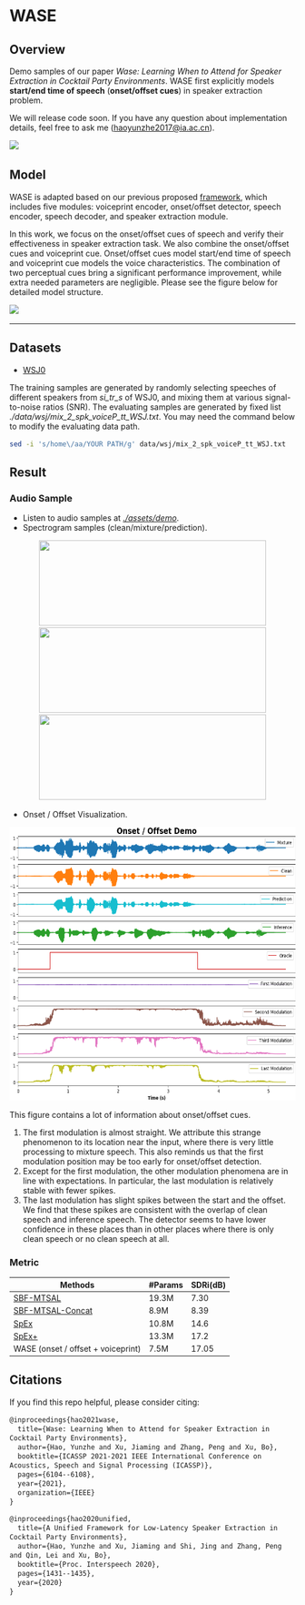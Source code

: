 # WASE

## Overview

Demo samples of our paper *Wase: Learning When to Attend for Speaker Extraction in Cocktail Party Environments*. WASE first explicitly models **start/end time of speech** (**onset/offset cues**) in speaker extraction problem.

We will release code soon. If you have any question about implementation details, feel free to ask me (haoyunzhe2017@ia.ac.cn).

![](./assets/framework.png)

## Model

WASE is adapted based on our previous proposed [framework](http://www.interspeech2020.org/uploadfile/pdf/Mon-3-11-6.pdf), which includes five modules: voiceprint encoder, onset/offset detector, speech encoder, speech decoder, and speaker extraction module.

In this work, we focus on the onset/offset cues of speech and verify their effectiveness in speaker extraction task. We also combine the onset/offset cues and voiceprint cue. Onset/offset
cues model start/end time of speech and voiceprint cue models the
voice characteristics. The combination of two perceptual cues bring a significant performance improvement, while extra needed parameters are negligible. Please see the figure below for detailed model structure.

![](./assets/model.png)
***************************************************************

## Datasets
* [WSJ0](https://catalog.ldc.upenn.edu/LDC93S6A)

The training samples are generated by randomly selecting speeches of different speakers from *si_tr_s* of WSJ0, and mixing them at various signal-to-noise ratios (SNR). The evaluating samples are generated by fixed list *./data/wsj/mix_2_spk_voiceP_tt_WSJ.txt*. 
You may need the command below to modify the evaluating data path.
```bash
sed -i 's/home\/aa/YOUR PATH/g' data/wsj/mix_2_spk_voiceP_tt_WSJ.txt
```

## Result

### Audio Sample

<!-- - Listen to audio sample at webpage: http://swpark.me/voicefilter/ -->
- Listen to audio samples at [*./assets/demo*](./assets/demo).
- Spectrogram samples (clean/mixture/prediction).

<div  align="center">    
<img src="./assets/demo/fm_mf/0_None1_clean.png" width = 400 height = 150 />
<br>
<img src="./assets/demo/fm_mf/0_None1_noisy.png" width = 400 height = 150 />
<br>
<img src="./assets/demo/fm_mf/0_None1_pre.png" width = 400 height = 150 />
</div>

- Onset / Offset Visualization.

<div  align="center">    
<img src="./assets/onset_offset_demo.png" width = 960 height = 480 />
</div>

This figure contains a lot of information about onset/offset cues.
1. The first modulation is almost straight. We attribute this strange phenomenon to its location near the input, where there is very little processing to mixture speech. This also reminds us that the first modulation position may be too early for onset/offset detection.
2. Except for the first modulation, the other modulation phenomena are in line with expectations. In particular, the last modulation is relatively stable with fewer spikes.
3. The last modulation has slight spikes between the start and the offset. We find that these spikes are consistent with the overlap of clean speech and inference speech. The detector seems to have lower confidence in these places than in other places where there is only clean speech or no clean speech at all.


### Metric

| Methods             | #Params | SDRi(dB) |
| ---------------------- | ----- | ---- |
| [SBF-MTSAL](https://ieeexplore.ieee.org/document/8683874)   |  19.3M  |  7.30 |
| [SBF-MTSAL-Concat](https://ieeexplore.ieee.org/document/8683874)      | 8.9M  | 8.39 |
| [SpEx](https://ieeexplore.ieee.org/document/9067003)      | 10.8M  | 14.6 |
| [SpEx+](https://arxiv.org/abs/2005.04686)      | 13.3M  | 17.2 |
| WASE (onset / offset + voiceprint)      | 7.5M   | 17.05 |


## Citations

If you find this repo helpful, please consider citing:

```
@inproceedings{hao2021wase,
  title={Wase: Learning When to Attend for Speaker Extraction in Cocktail Party Environments},
  author={Hao, Yunzhe and Xu, Jiaming and Zhang, Peng and Xu, Bo},
  booktitle={ICASSP 2021-2021 IEEE International Conference on Acoustics, Speech and Signal Processing (ICASSP)},
  pages={6104--6108},
  year={2021},
  organization={IEEE}
}
```

```
@inproceedings{hao2020unified,
  title={A Unified Framework for Low-Latency Speaker Extraction in Cocktail Party Environments},
  author={Hao, Yunzhe and Xu, Jiaming and Shi, Jing and Zhang, Peng and Qin, Lei and Xu, Bo},
  booktitle={Proc. Interspeech 2020},
  pages={1431--1435},
  year={2020}
}
```
